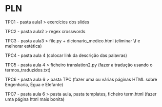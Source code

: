 # PLN
TPC1 - pasta aula1 > exercícios dos slides


TPC2 - pasta aula2 > regex crosswords

TPC3 - pasta aula3 > file.py + dicionario_medico.html (eliminar \f e melhorar estética)


TPC4 - pasta aula 4 (colocar link da descrição das palavras)

TPC5 - pasta aula 4 > ficheiro translation2.py (fazer a tradução usando o termos_traduzidos.txt)

TPC6 - pasta aula 6 > pasta TPC (fazer uma ou várias páginas HTML sobre Engenharia, Égua e Elefante)

TPC7 - pasta aula 6 > pasta aula, pasta templates, ficheiro term.html (fazer uma página html mais bonita)


